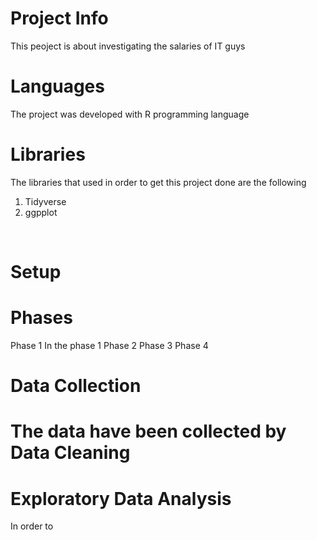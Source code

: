 Project Info
=
This peoject is about investigating the salaries of IT guys

Languages
=
The project was developed with R programming language
<br>

Libraries
=
The libraries that used in order to get this project done are the following 
1. Tidyverse
2. ggpplot
<br>

Setup
=
Phases
=
Phase 1 In the phase 1 
Phase 2 
Phase 3 
Phase 4 

Data Collection
= 
The data have been collected by 
Data Cleaning
=
Exploratory Data Analysis 
=
In order to 
